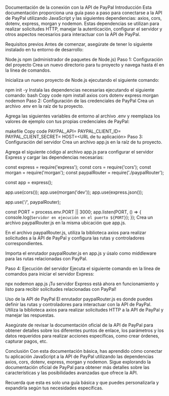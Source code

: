 Documentación de la conexión con la API de PayPal
Introducción
Esta documentación proporciona una guía paso a paso para conectarse a la API de PayPal utilizando JavaScript y las siguientes dependencias: axios, cors, dotenv, express, morgan y nodemon. Estas dependencias se utilizan para realizar solicitudes HTTP, manejar la autenticación, configurar el servidor y otros aspectos necesarios para interactuar con la API de PayPal.

Requisitos previos
Antes de comenzar, asegúrate de tener lo siguiente instalado en tu entorno de desarrollo:

Node.js
npm (administrador de paquetes de Node.js)
Paso 1: Configuración del proyecto
Crea un nuevo directorio para tu proyecto y navega hasta él en la línea de comandos.

Inicializa un nuevo proyecto de Node.js ejecutando el siguiente comando:


npm init -y
Instala las dependencias necesarias ejecutando el siguiente comando:
bash
Copy code
npm install axios cors dotenv express morgan nodemon
Paso 2: Configuración de las credenciales de PayPal
Crea un archivo .env en la raíz de tu proyecto.

Agrega las siguientes variables de entorno al archivo .env y reemplaza los valores de ejemplo con tus propias credenciales de PayPal:

makefile
Copy code
PAYPAL_API=<URL de la API de PayPal>
PAYPAL_CLIENT_ID=<ID de cliente de PayPal>
PAYPAL_CLIENT_SECRET=<Secreto de cliente de PayPal>
HOST=<URL de tu aplicación>
Paso 3: Configuración del servidor
Crea un archivo app.js en la raíz de tu proyecto.

Agrega el siguiente código al archivo app.js para configurar el servidor Express y cargar las dependencias necesarias:


const express = require('express');
const cors = require('cors');
const morgan = require('morgan');
const paypalRouter = require('./paypalRouter');

const app = express();

app.use(cors());
app.use(morgan('dev'));
app.use(express.json());

app.use('/', paypalRouter);

const PORT = process.env.PORT || 3000;
app.listen(PORT, () => {
  console.log(`Servidor en ejecución en el puerto ${PORT}`);
});
Crea un archivo paypalRouter.js en la misma ubicación que app.js.

En el archivo paypalRouter.js, utiliza la biblioteca axios para realizar solicitudes a la API de PayPal y configura las rutas y controladores correspondientes.

Importa el enrutador paypalRouter.js en app.js y úsalo como middleware para las rutas relacionadas con PayPal.

Paso 4: Ejecución del servidor
Ejecuta el siguiente comando en la línea de comandos para iniciar el servidor Express:


npx nodemon app.js
¡Tu servidor Express está ahora en funcionamiento y listo para recibir solicitudes relacionadas con PayPal!

Uso de la API de PayPal
El enrutador paypalRouter.js es donde puedes definir las rutas y controladores para interactuar con la API de PayPal. Utiliza la biblioteca axios para realizar solicitudes HTTP a la API de PayPal y manejar las respuestas.

Asegúrate de revisar la documentación oficial de la API de PayPal para obtener detalles sobre los diferentes puntos de enlace, los parámetros y los datos requeridos para realizar acciones específicas, como crear órdenes, capturar pagos, etc.

Conclusión
Con esta documentación básica, has aprendido cómo conectar tu aplicación JavaScript a la API de PayPal utilizando las dependencias axios, cors, dotenv, express, morgan y nodemon. Sigue explorando la documentación oficial de PayPal para obtener más detalles sobre las características y las posibilidades avanzadas que ofrece la API.

Recuerda que esta es solo una guía básica y que puedes personalizarla y expandirla según tus necesidades específicas.
